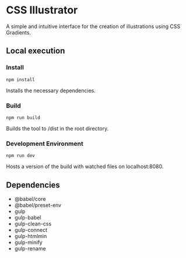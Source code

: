 # CSS Illustrator

A simple and intuitive interface for the creation of illustrations using CSS Gradients.

## Local execution

### Install

```
npm install
```

Installs the necessary dependencies.

### Build

```
npm run build
```

Builds the tool to /dist in the root directory.

### Development Environment

```
npm run dev
```

Hosts a version of the build with watched files on localhost:8080.

## Dependencies

-   @babel/core
-   @babel/preset-env
-   gulp
-   gulp-babel
-   gulp-clean-css
-   gulp-connect
-   gulp-htmlmin
-   gulp-minify
-   gulp-rename

